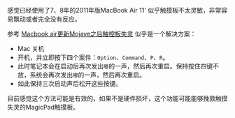 感觉已经使用了7、8年的2011年版MacBook Air 11' 似乎触摸板不太灵敏，非常容易飘动或者完全没有反应。

参考 [Macbook air更新Mojave之后触控板失灵](https://bbs.feng.com/read-htm-tid-11940440.html) 似乎是一个解决方案：

* Mac 关机
* 开机，并立即按下四个案件：`Option`、`Command`、`P`、`R`。
* 此时笔记本会在启动后再次发出`嘟`的一声，然后再次重启。保持按住四键不放，系统会再次发出`嘟`的一声，然后再次重启。
* 如此保持三次启动声后松开这些按键。

目前感觉这个方法可能是有效的，如果不是硬件损坏，这个功能可能能够挽救触摸失灵的MagicPad触摸板。